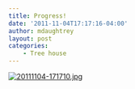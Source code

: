 ```yaml
---
title: Progress!
date: '2011-11-04T17:17:16-04:00'
author: mdaughtrey
layout: post
categories:
    - Tree house
---
```


[![20111104-171710.jpg](/assets/uploads/2011/11/20111104-171710.jpg)](/assets/uploads/2011/11/20111104-171710.jpg)
